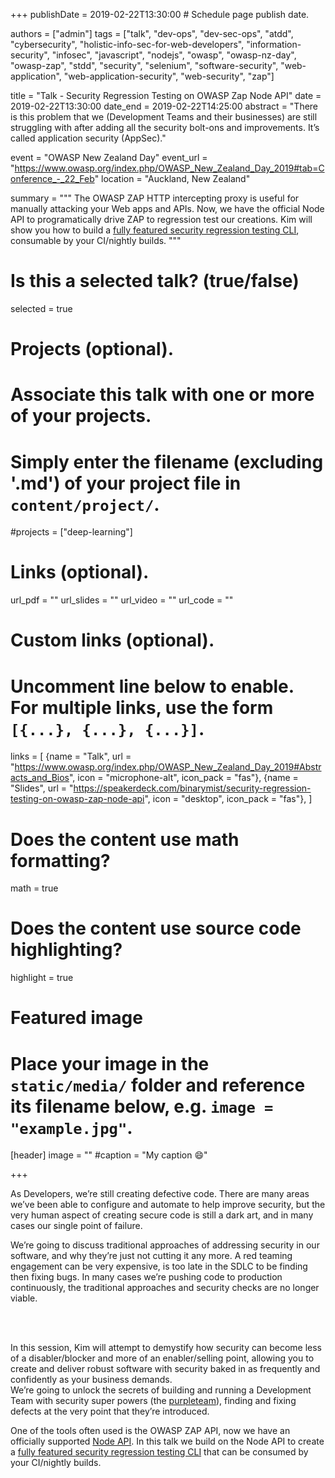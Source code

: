 +++
publishDate = 2019-02-22T13:30:00  # Schedule page publish date.

authors = ["admin"]
tags = ["talk", "dev-ops", "dev-sec-ops", "atdd", "cybersecurity", "holistic-info-sec-for-web-developers", "information-security", "infosec", "javascript", "nodejs", "owasp", "owasp-nz-day", "owasp-zap", "stdd", "security", "selenium", "software-security", "web-application", "web-application-security", "web-security", "zap"]

title = "Talk - Security Regression Testing on OWASP Zap Node API"
date = 2019-02-22T13:30:00
date_end = 2019-02-22T14:25:00
abstract = "There is this problem that we (Development Teams and their businesses) are still struggling with after adding all the security bolt-ons and improvements. It’s called application security (AppSec)."

event = "OWASP New Zealand Day"
event_url = "https://www.owasp.org/index.php/OWASP_New_Zealand_Day_2019#tab=Conference_-_22_Feb"
location = "Auckland, New Zealand"

summary = """
The OWASP ZAP HTTP intercepting proxy is useful for manually attacking your Web apps and APIs. Now, we have the official Node API to programatically drive ZAP to regression test our creations. Kim will show you how to build a <a href="https://gitlab.com/purpleteam-labs" target="_blank">fully featured security regression testing CLI</a>, consumable by your CI/nightly builds.
"""

# Is this a selected talk? (true/false)
selected = true

# Projects (optional).
#   Associate this talk with one or more of your projects.
#   Simply enter the filename (excluding '.md') of your project file in `content/project/`.
#projects = ["deep-learning"]

# Links (optional).
url_pdf = ""
url_slides = ""
url_video = ""
url_code = ""

# Custom links (optional).
#   Uncomment line below to enable. For multiple links, use the form `[{...}, {...}, {...}]`.
links = [
  {name = "Talk", url = "https://www.owasp.org/index.php/OWASP_New_Zealand_Day_2019#Abstracts_and_Bios", icon = "microphone-alt", icon_pack = "fas"},
  {name = "Slides", url = "https://speakerdeck.com/binarymist/security-regression-testing-on-owasp-zap-node-api", icon = "desktop", icon_pack = "fas"},
]


# Does the content use math formatting?
math = true

# Does the content use source code highlighting?
highlight = true

# Featured image
# Place your image in the `static/media/` folder and reference its filename below, e.g. `image = "example.jpg"`.
[header]
image = ""
#caption = "My caption :smile:"

+++

As Developers, we’re still creating defective code. There are many areas we’ve been able to configure and automate to help improve security, but the very human aspect of creating secure code is still a dark art, and in many cases our single point of failure.

We’re going to discuss traditional approaches of addressing security in our software, and why they’re just not cutting it any more. A red teaming engagement can be very expensive, is too late in the SDLC to be finding then fixing bugs. In many cases we’re pushing code to production continuously,
the traditional approaches and security checks are no longer viable.

<br>

<script async class="speakerdeck-embed" data-id="8ca6ad5eb9c34ba9873158026d9cfc6a" data-ratio="1.37081659973226" src="//speakerdeck.com/assets/embed.js"></script>

<br>

In this session, Kim will attempt to demystify how security can become less of a disabler/blocker and more of an enabler/selling point, allowing you to create and deliver robust software with security baked in as frequently and confidently as your business demands.<br>We’re going to unlock the secrets of building and running a Development Team with security super powers (the <a href="https://purpleteam-labs.com/" target="_blank">purpleteam</a>), finding and fixing defects at the very point that they’re introduced.

One of the tools often used is the OWASP ZAP API, now we have an officially supported <a href="https://github.com/zaproxy/zap-api-nodejs/" target="_blank">Node API</a>.
In this talk we build on the Node API to create a <a href="https://github.com/purpleteam-labs" target="_blank">fully featured security regression testing CLI</a> that can be consumed by your CI/nightly builds.

<br>

